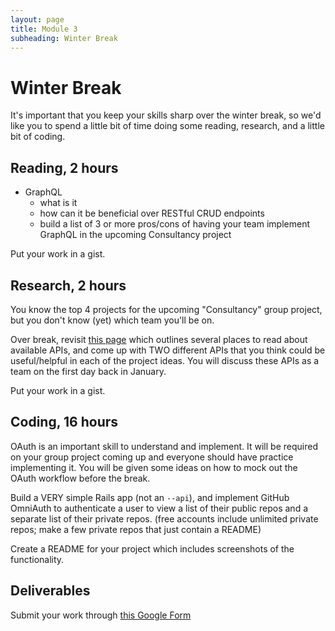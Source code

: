 ```yaml
---
layout: page
title: Module 3
subheading: Winter Break
---
```


# Winter Break

It's important that you keep your skills sharp over the winter break, so we'd like you to spend a little bit of time doing some reading, research, and a little bit of coding.


## Reading, 2 hours

* GraphQL
  * what is it
  * how can it be beneficial over RESTful CRUD endpoints
  * build a list of 3 or more pros/cons of having your team implement GraphQL in the upcoming Consultancy project

Put your work in a gist.


## Research, 2 hours

You know the top 4 projects for the upcoming "Consultancy" group project, but you don't know (yet) which team you'll be on.

Over break, revisit [this page](https://backend.turing.io/module3/projects/consultancy/ideation) which outlines several places to read about available APIs, and come up with TWO different APIs that you think could be useful/helpful in each of the project ideas. You will discuss these APIs as a team on the first day back in January.

Put your work in a gist.


## Coding, 16 hours

OAuth is an important skill to understand and implement. It will be required on your group project coming up and everyone should have practice implementing it. You will be given some ideas on how to mock out the OAuth workflow before the break.

Build a VERY simple Rails app (not an `--api`), and implement GitHub OmniAuth to authenticate a user to view a list of their public repos and a separate list of their private repos. (free accounts include unlimited private repos; make a few private repos that just contain a README)

Create a README for your project which includes screenshots of the functionality.


## Deliverables

Submit your work through [this Google Form](https://forms.gle/F1JT5gPcGbWDVUfX7)
